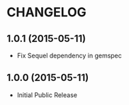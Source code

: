 # CHANGELOG

## 1.0.1 (2015-05-11)

* Fix Sequel dependency in gemspec

## 1.0.0 (2015-05-11)

* Initial Public Release
